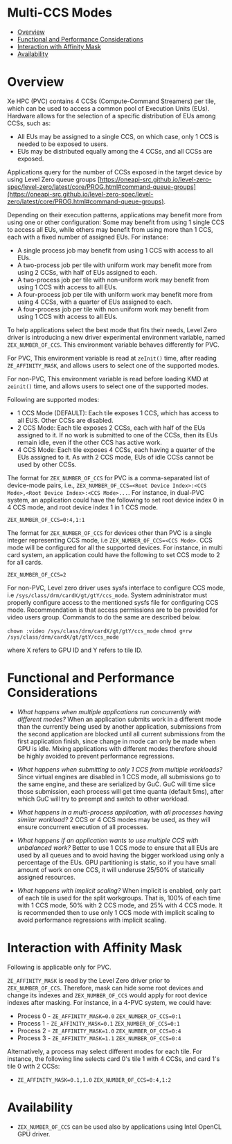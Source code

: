 <!---

Copyright (C) 2022 Intel Corporation

SPDX-License-Identifier: MIT

-->

# Multi-CCS Modes

* [Overview](#Overview)
* [Functional and Performance Considerations](#Functional-and-Performance-Considerations)
* [Interaction with Affinity Mask](#Interaction-with-Affinity-Mask)
* [Availability](#Availability)

# Overview

Xe HPC (PVC) contains 4 CCSs (Compute-Command Streamers) per tile, which can be used to access a common pool of Execution Units (EUs). Hardware allows for the selection of a specific distribution of EUs among CCSs, such as:

- All EUs may be assigned to a single CCS, on which case, only 1 CCS is needed to be exposed to users.
- EUs may be distributed equally among the 4 CCSs, and all CCSs are exposed.

Applications query for the number of CCSs exposed in the target device by using Level Zero queue groups [https://oneapi-src.github.io/level-zero-spec/level-zero/latest/core/PROG.html#command-queue-groups](https://oneapi-src.github.io/level-zero-spec/level-zero/latest/core/PROG.html#command-queue-groups).

Depending on their execution patterns, applications may benefit more from using one or other configuration: Some may benefit from using 1 single CCS to access all EUs, while others may benefit from using more than 1 CCS, each with a fixed number of assigned EUs. For instance:

- A single process job may benefit from using 1 CCS with access to all EUs.
- A two-process job per tile with uniform work may benefit more from using 2 CCSs, with half of EUs assigned to each.
- A two-process job per tile with non-uniform work may benefit from using 1 CCS with access to all EUs.
- A four-process job per tile with uniform work may benefit more from using 4 CCSs, with a quarter of EUs assigned to each.
- A four-process job per tile with non uniform work may benefit from using 1 CCS with access to all EUs.

To help applications select the best mode that fits their needs, Level Zero driver is introducing a new driver experimental environment variable, named `ZEX_NUMBER_OF_CCS`. This environment variable behaves differently for PVC.

For PVC, This environment variable is read at `zeInit()` time, after reading `ZE_AFFINITY_MASK`, and allows users to select one of the supported modes.

For non-PVC, This environment variable is read before loading KMD at `zeinit()` time, and allows users to select one of the supported modes.

Following are supported modes:

- 1 CCS Mode (DEFAULT): Each tile exposes 1 CCS, which has access to all EUS. Other CCSs are disabled.
- 2 CCS Mode: Each tile exposes 2 CCSs, each with half of the EUs assigned to it. If no work is submitted to one of the CCSs, then its EUs remain idle, even if the other CCS has active work.
- 4 CCS Mode: Each tile exposes 4 CCSs, each having a quarter of the EUs assigned to it. As with 2 CCS mode, EUs of idle CCSs cannot be used by other CCSs.

The format for `ZEX_NUMBER_OF_CCS` for PVC is a comma-separated list of device-mode pairs, i.e., `ZEX_NUMBER_OF_CCS=<Root Device Index>:<CCS Mode>,<Root Device Index>:<CCS Mode>...`. For instance, in dual-PVC system, an application could have the following to set root device index 0 in 4 CCS mode, and root device index 1 in 1 CCS mode.

`ZEX_NUMBER_OF_CCS=0:4,1:1`

The format for `ZEX_NUMBER_OF_CCS` for devices other than PVC is a single integer representing CCS mode, i.e `ZEX_NUMBER_OF_CCS=<CCS Mode>`.
CCS mode will be configured for all the supported devices. For instance, in multi card system, an application could have the following to set CCS mode to 2 for all cards.

`ZEX_NUMBER_OF_CCS=2`

For non-PVC, Level zero driver uses sysfs interface to configure CCS mode, i.e `/sys/class/drm/cardX/gt/gtY/ccs_mode`. System administrator must properly configure access to the mentioned sysfs file for configuring CCS mode. Recommendation is that access permissions are to be provided for video users group. Commands to do the same are described below.

`chown :video /sys/class/drm/cardX/gt/gtY/ccs_mode`
`chmod g+rw /sys/class/drm/cardX/gt/gtY/ccs_mode`

where X refers to GPU ID and Y refers to tile ID.

# Functional and Performance Considerations

- *What happens when multiple applications run concurrently with different modes?*
When an application submits work in a different mode than the currently being used by another application, submissions from the second application are blocked until all current submissions from the first application finish, since change in mode can only be made when GPU is idle. Mixing applications with different modes therefore should be highly avoided to prevent performance regressions.

- *What happens when submitting to only 1 CCS from multiple workloads?*
Since virtual engines are disabled in 1 CCS mode, all submissions go to the same engine, and these are serialized by GuC. GuC will time slice those submission, each process will get time quanta (default 5ms), after which GuC will try to preempt and switch to other workload.

- *What happens in a multi-process application, with all processes having similar workload?*
2 CCS or 4 CCS modes may be used, as they will ensure concurrent execution of all processes.

- *What happens if an application wants to use multiple CCS with unbalanced work?*
Better to use 1 CCS mode to ensure that all EUs are used by all queues and to avoid having the bigger workload using only a percentage of the EUs. GPU partitioning is static, so if you have small amount of work on one CCS, it will underuse 25/50% of statically assigned resources.

- *What happens with implicit scaling?*
When implicit is enabled, only part of each tile is used for the split workgroups. That is, 100% of each time with 1 CCS mode, 50% with 2 CCS mode, and 25% with 4 CCS mode. It is recommended then to use only 1 CCS mode with implicit scaling to avoid performance regressions with implicit scaling.

# Interaction with Affinity Mask

Following is applicable only for PVC.

`ZE_AFFINITY_MASK` is read by the Level Zero driver prior to `ZEX_NUMBER_OF_CCS`. Therefore, mask can hide some root devices and change its indexes and `ZEX_NUMBER_OF_CCS` would apply for root device indexes after masking. For instance, in a 4-PVC system, we could have:

- Process 0 - `ZE_AFFINITY_MASK=0.0`  `ZEX_NUMBER_OF_CCS=0:1`
- Process 1 - `ZE_AFFINITY_MASK=0.1`  `ZEX_NUMBER_OF_CCS=0:1`
- Process 2 - `ZE_AFFINITY_MASK=1.0`  `ZEX_NUMBER_OF_CCS=0:4`
- Process 3 - `ZE_AFFINITY_MASK=1.1`  `ZEX_NUMBER_OF_CCS=0:4`

Alternatively, a process may select different modes for each tile. For instance, the following line selects card 0's tile 1 with 4 CCSs, and card 1's tile 0 with 2 CCSs:

- `ZE_AFFINITY_MASK=0.1,1.0`  `ZEX_NUMBER_OF_CCS=0:4,1:2`

# Availability

- `ZEX_NUMBER_OF_CCS` can be used also by applications using Intel OpenCL GPU driver.